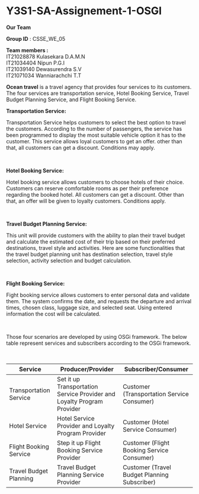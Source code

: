 # Y3S1-SA-Assignement-1-OSGI
<b>Our Team</b>	

<b>Group ID</b> : CSSE_WE_05</br>

<b>Team members : </b></br>
IT21028878	Kulasekara D.A.M.N</br>
IT21034404	Nipun P.G.I</br>
IT21039140 	Dewasurendra S.V</br>
IT21071034	Wanniarachchi T.T</br>

<p><b>Ocean travel</b> is a travel agency that provides four services to its customers. The four services are transportation service, Hotel Booking Service, Travel Budget Planning Service, and Flight Booking Service.</p>

<b>Transportation Service:</b>
<p>Transportation Service helps customers to select the best option to travel the customers. According to the number of passengers, the service has been programmed to display the most suitable vehicle option it has to the customer. This service allows loyal customers to get an offer. other than that, all customers can get a discount. Conditions may apply.</p></br>

<b>Hotel Booking Service:</b>
<p>Hotel booking service allows customers to choose hotels of their choice. Customers can reserve comfortable rooms as per their preference regarding the booked hotel.  All customers can get a discount. Other than that, an offer will be given to loyalty customers. Conditions apply.</p></br>

<b>Travel Budget Planning Service:</b>
<p>This unit will provide customers with the ability to plan their travel budget and calculate the estimated cost of their trip based on their preferred destinations, travel style and activities. Here are some functionalities that the travel budget planning unit has destination selection, travel style selection, activity selection and budget calculation.</p></br>

<b>Flight Booking Service:</b>  
<p>Fight booking service allows customers to enter personal data and validate them. The system confirms the date, and requests the departure and arrival times, chosen class, luggage size, and selected seat. Using entered information the cost will be calculated.</p></br>

<p>Those four scenarios are developed by using OSGi framework. The below table represent services and subscribers according to the OSGi framework.</p></br>

<table>
  <thead>
    <tr>
      <th>Service</th>
      <th>Producer/Provider</th>
      <th>Subscriber/Consumer</th>
    </tr>  
  </thead> 
  <tbody>
    <tr>
      <td>Transportation Service</td>
       <td>Set it up Transportation Service Provider and Loyalty Program Provider</td>
      <td>Customer (Transportation Service Consumer)</td>
    </tr>    
    <tr>
      <td>Hotel Service</td>
       <td>Hotel Service Provider and Loyalty Program Provider</td>
      <td>Customer (Hotel Service Consumer)</td>
    </tr>    
    <tr>
      <td>Flight Booking Service</td>
       <td>Step it up Flight Booking Service Provider</td>
      <td>Customer (Flight Booking Service Consumer)</td>
    </tr>    
    <tr>
      <td>Travel Budget Planning</td>
       <td>Travel Budget Planning Service Provider</td>
      <td>Customer (Travel Budget Planning Subscriber)</td>
    </tr>
      </tbody> 
 </table>
